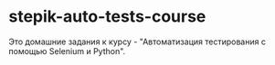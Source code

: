 # stepik-auto-tests-course
 Это домашние задания к курсу - "Автоматизация тестирования с помощью Selenium и Python".
